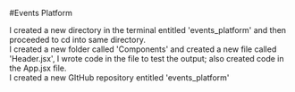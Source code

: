 #Events Platform

I created a new directory in the terminal entitled 'events_platform' and then proceeded to cd into same directory. </br>
I created a new folder called 'Components' and created a new file called 'Header.jsx', I wrote code in the file to test the output; also created code in the App.jsx file.</br>
I created a new GItHub repository entitled 'events_platform'
